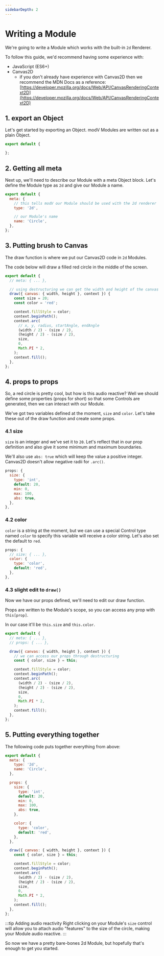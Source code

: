 ```yaml
---
sidebarDepth: 2
---
```


# Writing a Module

We're going to write a Module which works with the built-in `2d` Renderer.

To follow this guide, we'd recommend having some experience with:
* JavaScript (ES6+)
* Canvas2D
  * if you don't already have experience with Canvas2D then we recommend the MDN Docs as a reference: [https://developer.mozilla.org/docs/Web/API/CanvasRenderingContext2D](https://developer.mozilla.org/docs/Web/API/CanvasRenderingContext2D)

## 1. export an Object

Let's get started by exporting an Object. modV Modules are written out as a plain Object.

```JavaScript
export default {

};
```

## 2. Getting all meta

Next up, we'll need to describe our Module with a meta Object block.
Let's define the Module type as `2d` and give our Module a name.

```JavaScript
export default {
  meta: {
    // this tells modV our Module should be used with the 2d renderer
    type: '2d',

    // our Module's name
    name: 'Circle',
  },
};
```

## 3. Putting brush to Canvas

The draw function is where we put our Canvas2D code in `2d` Modules.

The code below will draw a filled red circle in the middle of the screen.

```JavaScript
export default {
  // meta: { ... },

  // using destructuring we can get the width and height of the canvas
  draw({ canvas: { width, height }, context }) {
    const size = 20;
    const color = 'red';

    context.fillStyle = color;
    context.beginPath();
    context.arc(
      // x, y, radius, startAngle, endAngle
      (width / 2) - (size / 2),
      (height / 2) - (size / 2),
      size,
      0,
      Math.PI * 2,
    );
    context.fill();
  },
};
```

## 4. props to props

So, a red circle is pretty cool, but how is this audio reactive?
Well we should define some properties (props for short) so that some Controls are generated, then we can interact with our Module.

We've got two variables defined at the moment, `size` and `color`. Let's take these out of the draw function and create some props.

### 4.1 size

`size` is an integer and we've set it to `20`. Let's reflect that in our prop definition and also give it some minimum and maximum boundaries.

We'll also use `abs: true` which will keep the value a positive integer. Canvas2D doesn't allow negative radii for `.arc()`.

```JavaScript
props: {
  size: {
    type: 'int',
    default: 20,
    min: 0,
    max: 100,
    abs: true,
  },
},
```

### 4.2 color

`color` is a string at the moment, but we can use a special Control type named `color` to specify this variable will receive a color string. Let's also set the default to `red`.

```JavaScript
props: {
  // size: { ... },
  color: {
    type: 'color',
    default: 'red',
  },
},
```

### 4.3 slight edit to `draw()`

Now we have our props defined, we'll need to edit our draw function.

Props are written to the Module's scope, so you can access any prop with `this[prop]`.

In our case it'll be `this.size` and `this.color`.

```JavaScript
export default {
  // meta: { ... },
  // props: { ... },

  draw({ canvas: { width, height }, context }) {
    // we can access our props through destructuring
    const { color, size } = this;

    context.fillStyle = color;
    context.beginPath();
    context.arc(
      (width / 2) - (size / 2),
      (height / 2) - (size / 2),
      size,
      0,
      Math.PI * 2,
    );
    context.fill();
  },
};
```

## 5. Putting everything together

The following code puts together everything from above:

```JavaScript
export default {
  meta: {
    type: '2d',
    name: 'Circle',
  },

  props: {
    size: {
      type: 'int',
      default: 20,
      min: 0,
      max: 100,
      abs: true,
    },

    color: {
      type: 'color',
      default: 'red',
    },
  },

  draw({ canvas: { width, height }, context }) {
    const { color, size } = this;

    context.fillStyle = color;
    context.beginPath();
    context.arc(
      (width / 2) - (size / 2),
      (height / 2) - (size / 2),
      size,
      0,
      Math.PI * 2,
    );
    context.fill();
  },
};
```

:::tip Adding audio reactivity
Right clicking on your Module's `size` control will allow you to attach audio "features" to the size of the circle, making your Module audio reactive.
:::

So now we have a pretty bare-bones 2d Module, but hopefully that's enough to get you started.
